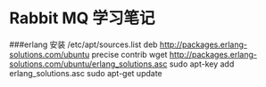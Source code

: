 Rabbit MQ 学习笔记
=============

###erlang 安装
    /etc/apt/sources.list
    deb http://packages.erlang-solutions.com/ubuntu precise contrib
    wget http://packages.erlang-solutions.com/ubuntu/erlang_solutions.asc
    sudo apt-key add erlang_solutions.asc
    sudo apt-get update